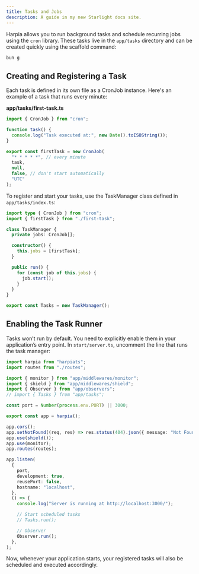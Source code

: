 ```yaml
---
title: Tasks and Jobs
description: A guide in my new Starlight docs site.
---
```


Harpia allows you to run background tasks and schedule recurring jobs using the `cron` library. These tasks live in the `app/tasks` directory and can be created quickly using the scaffold command:

```bash
bun g
```

## Creating and Registering a Task

Each task is defined in its own file as a CronJob instance. Here's an example of a task that runs every minute:

**app/tasks/first-task.ts**
```typescript
import { CronJob } from "cron";

function task() {
  console.log("Task executed at:", new Date().toISOString());
}

export const firstTask = new CronJob(
  "* * * * *", // every minute
  task,
  null,
  false, // don't start automatically
  "UTC"
);
```

To register and start your tasks, use the TaskManager class defined in `app/tasks/index.ts`:

```typescript
import type { CronJob } from "cron";
import { firstTask } from "./first-task";

class TaskManager {
  private jobs: CronJob[];

  constructor() {
    this.jobs = [firstTask];
  }

  public run() {
    for (const job of this.jobs) {
      job.start();
    }
  }
}

export const Tasks = new TaskManager();
```

## Enabling the Task Runner

Tasks won’t run by default. You need to explicitly enable them in your application’s entry point. In `start/server.ts`, uncomment the line that runs the task manager:

```typescript
import harpia from "harpiats";
import routes from "./routes";

import { monitor } from "app/middlewares/monitor";
import { shield } from "app/middlewares/shield";
import { Observer } from "app/observers";
// import { Tasks } from "app/tasks";

const port = Number(process.env.PORT) || 3000;

export const app = harpia();

app.cors();
app.setNotFound((req, res) => res.status(404).json({ message: "Not Found" }));
app.use(shield());
app.use(monitor);
app.routes(routes);

app.listen(
  {
    port,
    development: true,
    reusePort: false,
    hostname: "localhost",
  },
  () => {
    console.log("Server is running at http://localhost:3000/");

    // Start scheduled tasks
    // Tasks.run();

    // Observer
    Observer.run();
  },
);
```

Now, whenever your application starts, your registered tasks will also be scheduled and executed accordingly.